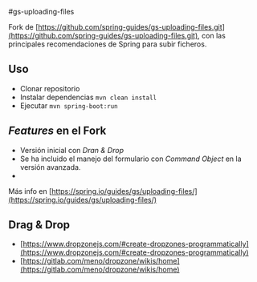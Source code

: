 #gs-uploading-files

Fork de [https://github.com/spring-guides/gs-uploading-files.git](https://github.com/spring-guides/gs-uploading-files.git), con las principales recomendaciones de Spring para subir ficheros.

## Uso
* Clonar repositorio
* Instalar dependencias ```mvn clean install```
* Ejecutar ``mvn spring-boot:run``

## _Features_ en el Fork

* Versión inicial con _Dran & Drop_
* Se ha incluido el manejo del formulario con _Command Object_  en la versión avanzada.
* 

Más info en [https://spring.io/guides/gs/uploading-files/](https://spring.io/guides/gs/uploading-files/)

## Drag & Drop
* [https://www.dropzonejs.com/#create-dropzones-programmatically](https://www.dropzonejs.com/#create-dropzones-programmatically)
* [https://gitlab.com/meno/dropzone/wikis/home](https://gitlab.com/meno/dropzone/wikis/home)